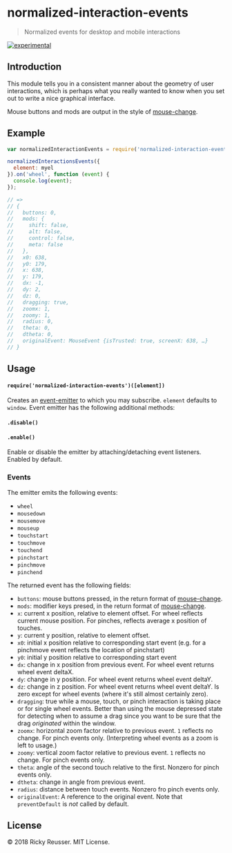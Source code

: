 # normalized-interaction-events

> Normalized events for desktop and mobile interactions

[![experimental][stability-experimental]][stability-url]
<!--[![Build Status][travis-image]][travis-url]-->
<!--[![npm version][npm-image]][npm-url]-->
<!--[![Dependency Status][david-dm-image]][david-dm-url]-->
<!--[![Semistandard Style][semistandard-image]][semistandard-url]-->


## Introduction

This module tells you in a consistent manner about the geometry of user interactions, which is perhaps what you really wanted to know when you set out to write a nice graphical interface.

Mouse buttons and mods are output in the style of [mouse-change](https://github.com/mikolalysenko/mouse-change).

## Example

```javascript
var normalizedInteractionEvents = require('normalized-interaction-events');

normalizedInteractionsEvents({
  element: myel
}).on('wheel', function (event) {
  console.log(event);
});

// => 
// {
//   buttons: 0,
//   mods: {
//     shift: false,
//     alt: false,
//     control: false,
//     meta: false
//   },
//   x0: 638,
//   y0: 179,
//   x: 638,
//   y: 179,
//   dx: -1,
//   dy: 2,
//   dz: 0,
//   dragging: true,
//   zoomx: 1,
//   zoomy: 1,
//   radius: 0,
//   theta: 0,
//   dtheta: 0,
//   originalEvent: MouseEvent {isTrusted: true, screenX: 638, …}
// }
```

## Usage

#### `require('normalized-interaction-events')([element])`

Creates an [event-emitter](https://www.npmjs.com/package/event-emitter) to which you may subscribe. `element` defaults to `window`. Event emitter has the following additional methods:

#### `.disable()`
#### `.enable()`

Enable or disable the emitter by attaching/detaching event listeners. Enabled by default.

### Events

The emitter emits the following events:

- `wheel`
- `mousedown`
- `mousemove`
- `mouseup`
- `touchstart`
- `touchmove`
- `touchend`
- `pinchstart`
- `pinchmove`
- `pinchend`

The returned event has the following fields:

- `buttons`: mouse buttons pressed, in the return format of [mouse-change](https://github.com/mikolalysenko/mouse-change).
- `mods`: modifier keys presed, in the return format of [mouse-change](https://github.com/mikolalysenko/mouse-change).
- `x`: current x position, relative to element offset. For wheel reflects current mouse position. For pinches, reflects average x position of touches.
- `y`: current y position, relative to element offset.
- `x0`: initial x position relative to corresponding start event (e.g. for a pinchmove event reflects the location of pinchstart)
- `y0`: initial y position relative to corresponding start event
- `dx`: change in x position from previous event. For wheel event returns wheel event deltaX.
- `dy`: change in y position. For wheel event returns wheel event deltaY.
- `dz`: change in z position. For wheel event returns wheel event deltaY. Is zero except for wheel events (where it's still almost certainly zero).
- `dragging`: true while a mouse, touch, or pinch interaction is taking place or for single wheel events. Better than using the mouse depressed state for detecting when to assume a drag since you want to be sure that the drag *originated* within the window.
- `zoomx`: horizontal zoom factor relative to previous event. `1` reflects no change. For pinch events only. (Interpreting wheel events as a zoom is left to usage.)
- `zoomy`: vertical zoom factor relative to previous event. `1` reflects no change. For pinch events only.
- `theta`: angle of the second touch relative to the first. Nonzero for pinch events only.
- `dtheta`: change in angle from previous event.
- `radius`: distance between touch events. Nonzero fro pinch events only.
- `originalEvent`: A reference to the original event. Note that `preventDefault` is *not* called by default.

## License

&copy; 2018 Ricky Reusser. MIT License.


<!-- BADGES -->

[travis-image]: https://travis-ci.org/rreusser/interaction-events.svg?branch=master
[travis-url]: https://travis-ci.org//interaction-events

[npm-image]: https://badge.fury.io/js/interaction-events.svg
[npm-url]: https://npmjs.org/package/interaction-events

[david-dm-image]: https://david-dm.org/rreusser/interaction-events.svg?theme=shields.io
[david-dm-url]: https://david-dm.org/rreusser/interaction-events

[semistandard-image]: https://img.shields.io/badge/code%20style-semistandard-brightgreen.svg?style=flat-square
[semistandard-url]: https://github.com/Flet/semistandard

<!-- see stability badges at: https://github.com/badges/stability-badges -->
[stability-url]: https://github.com/badges/stability-badges
[stability-deprecated]: http://badges.github.io/stability-badges/dist/deprecated.svg
[stability-experimental]: http://badges.github.io/stability-badges/dist/experimental.svg
[stability-unstable]: http://badges.github.io/stability-badges/dist/unstable.svg
[stability-stable]: http://badges.github.io/stability-badges/dist/stable.svg
[stability-frozen]: http://badges.github.io/stability-badges/dist/frozen.svg
[stability-locked]: http://badges.github.io/stability-badges/dist/locked.svg

